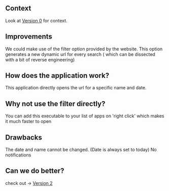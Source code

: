 ## Context
Look at [Version 0](https://github.com/kirank215/courtv0) for context.

## Improvements
We could make use of the filter option provided by the website. 
This option generates a new dynamic url for every search ( which can be dissected with a bit of reverse engineering)

## How does the application work?
 This application directly opens the url for a specific name and date.
 
## Why not use the filter directly?
You can add this executable to your list of apps on 'right click' which makes it much faster to open

## Drawbacks
The date and name cannot be changed. (Date is always set to today)
No notifications

## Can we do better?
check out -> [Version 2](https://github.com/kirank215/courtv2)


